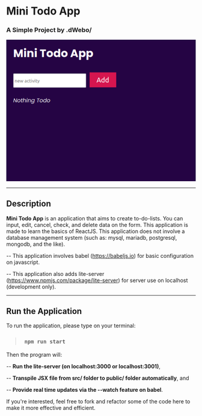 # Mini Todo App
### A Simple Project by .dWebo/

![Mini Todo App!](/public/minitodoapp.png "Minitodoapp")

***

## Description

**Mini Todo App** is an application that aims to create to-do-lists. You can input, edit, cancel, check, and delete data on the form.
This application is made to learn the basics of ReactJS. This application does not involve a database management system (such as: mysql, mariadb, postgresql, mongodb, and the like).


-- This application involves babel (https://babeljs.io) for basic configuration on javascript. 

-- This application also adds lite-server (https://www.npmjs.com/package/lite-server) for server use on localhost (development only).

***

## Run the Application

To run the application, please type on your terminal:

>
> ### `  npm run start `
>


Then the program will:

  -- **Run the lite-server (on localhost:3000 or localhost:3001)**,
  
  -- **Transpile JSX file from src/ folder to public/ folder automatically**, and 
  
  -- **Provide real time updates via the --watch feature on babel**.


If you're interested, feel free to fork and refactor some of the code here to make it more effective and efficient.
